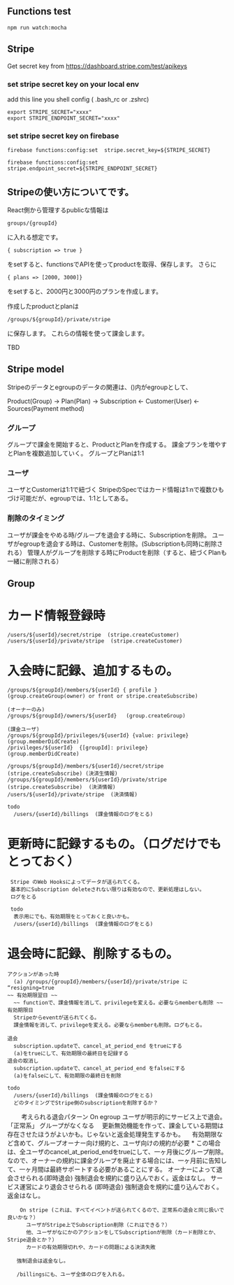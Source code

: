 
## Functions test

```
npm run watch:mocha
```

## Stripe

Get secret key from https://dashboard.stripe.com/test/apikeys

### set stripe secret key on your local env

add this line you shell config ( .bash_rc or .zshrc)

```
export STRIPE_SECRET="xxxx"
export STRIPE_ENDPOINT_SECRET="xxxx"

```

### set stripe secret key on firebase

```
firebase functions:config:set  stripe.secret_key=${STRIPE_SECRET}

firebase functions:config:set  stripe.endpoint_secret=${STRIPE_ENDPOINT_SECRET}

```



## Stripeの使い方についてです。

React側から管理するpublicな情報は

```
groups/{groupId}
```

に入れる想定です。
```
{ subscription => true }
```

をsetすると、functionsでAPIを使ってproductを取得、保存します。
さらに
```
{ plans => [2000, 3000]}
```
をsetすると、2000円と3000円のプランを作成します。

作成したproductとplanは
```
/groups/${groupId}/private/stripe
```
に保存します。
これらの情報を使って課金します。

TBD


## Stripe model

Stripeのデータとegroupのデータの関連は、()内がegroupとして、

Product(Group) -> Plan(Plan)  -> Subscription <- Customer(User) <- Sources(Payment method)


### グループ
グループで課金を開始すると、ProductとPlanを作成する。
課金プランを増やすとPlanを複数追加していく。
グループとPlanは1:1

### ユーザ
ユーザとCustomerは1:1で紐づく
StripeのSpecではカード情報は1:nで複数ひもづけ可能だが、egroupでは、1:1としてある。

### 削除のタイミング

ユーザが課金をやめる時/グループを退会する時に、Subscriptionを削除。
ユーザがegroupを退会する時は、Customerを削除。(Subscriptionも同時に削除される）
管理人がグループを削除する時にProductを削除（すると、紐づくPlanも一緒に削除される）

## Group

# カード情報登録時
    /users/${userId}/secret/stripe  (stripe.createCustomer)
    /users/${userId}/private/stripe  (stripe.createCustomer)

# 入会時に記録、追加するもの。
    /groups/${groupId}/members/${userId} { profile } (group.createGroup(owner) or front or stripe.createSubscribe)

    (オーナーのみ)
    /groups/${groupId}/owners/${userId}   (group.createGroup)

    (課金ユーザ)
    /groups/${groupId}/privileges/${userId} {value: privilege}  (group.memberDidCreate)
    /privileges/${userId}  {[groupId]: privilege}   (group.memberDidCreate)

    /groups/${groupId}/members/${userId}/secret/stripe (stripe.createSubscribe) (決済生情報)
    /groups/${groupId}/members/${userId}/private/stripe (stripe.createSubscribe)  (決済情報)
    /users/${userId}/private/stripe  (決済情報)
    
    todo
      /users/{userId}/billings  (課金情報のログをとる)

# 更新時に記録するもの。（ログだけでもとっておく）
     Stripe のWeb Hooksによってデータが送られてくる。
     基本的にSubscription deleteされない限りは有効なので、更新処理はしない。
     ログをとる
     
     todo
      表示用にでも、有効期限をとっておくと良いかも。
      /users/{userId}/billings  (課金情報のログをとる)
      
# 退会時に記録、削除するもの。
    アクションがあった時
      (a) /groups/{groupId}/members/{userId}/private/stripe に “resigning=true
    ~~ 有効期限翌日 ~~
      ~~ functionで、課金情報を消して、privilegeを変える。必要ならmemberも削除 ~~
    有効期限日
      Stripeからeventが送られてくる。
      課金情報を消して、privilegeを変える。必要ならmemberも削除。ログもとる。

    退会
      subscription.updateで、cancel_at_period_end をtrueにする
      (a)をtrueにして、有効期限の最終日を記録する
    退会の取消し
      subscription.updateで、cancel_at_period_end をfalseにする
      (a)をfalseにして、有効期限の最終日を削除

    todo
      /users/{userId}/billings  (課金情報のログをとる)
      どのタイミングでStripe側のsubscriptionを削除するか？

      

　　  考えられる退会パターン
        On egroup
          ユーザが明示的にサービス上で退会。「正常系」
          グループがなくなる
          　更新無効機能を作って、課金している期間は存在させたほうがよいかも。じゃないと返金処理発生するかも。
          　有効期限など含めて、グループオーナー向け規約と、ユーザ向けの規約が必要
            * この場合は、全ユーザのcancel_at_period_endをtrueにして、一ヶ月後にグループ削除。
            なので、オーナーの規約に課金グループを廃止する場合には、一ヶ月前に告知して、一ヶ月間は最終サポートする必要があることにする。
          オーナーによって退会させられる(即時退会)
            強制退会を規約に盛り込んでおく。返金はなし。
          サービス運営により退会させられる (即時退会)
            強制退会を規約に盛り込んでおく。返金はなし。
          
        On stripe (これは、すべてイベントが送られてくるので、正常系の退会と同じ扱いで良いかな？）
          ユーザがStripe上でSubscription削除（これはできる？）
          他、ユーザがなにかのアクションをしてSubscriptionが削除（カード削除とか、Stripe退会とか？）
          カードの有効期限切れや、カードの問題による決済失敗

       強制退会は返金なし。

       /billingsにも、ユーザ全体のログを入れる。
     